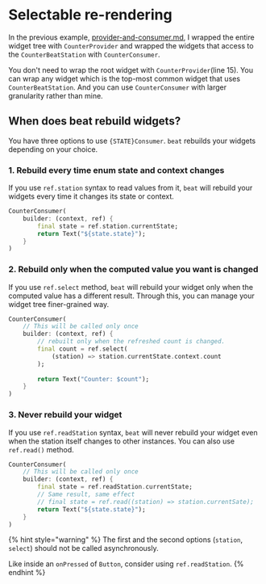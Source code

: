 # Selectable re-rendering

In the previous example, [provider-and-consumer.md](provider-and-consumer.md "mention"), I wrapped the entire widget tree with `CounterProvider` and wrapped the widgets that access to the `CounterBeatStation` with `CounterConsumer`.

You don't need to wrap the root widget with `CounterProvider`(line 15). You can wrap any widget which is the top-most common widget that uses `CounterBeatStation`. And you can use `CounterConsumer` with larger granularity rather than mine.&#x20;

## When does beat rebuild widgets?&#x20;

You have three options to use `{STATE}Consumer`. `beat` rebuilds your widgets depending on your choice.&#x20;

### 1. Rebuild every time enum state and context changes

If you use `ref.station` syntax to read values from it, `beat` will rebuild your widgets every time it changes its state or context.&#x20;

```dart
CounterConsumer(
    builder: (context, ref) {
        final state = ref.station.currentState;
        return Text("${state.state}");
    }
)
```

### 2. Rebuild only when the computed value you want is changed

If you use `ref.select` method, `beat` will rebuild your widget only when the computed value has a different result. Through this, you can manage your widget tree finer-grained way.&#x20;

```dart
CounterConsumer(
    // This will be called only once
    builder: (context, ref) {
        // rebuilt only when the refreshed count is changed. 
        final count = ref.select(
            (station) => station.currentState.context.count
        );
        
        return Text("Counter: $count");
    }
)
```

### 3. Never rebuild your widget

If you use `ref.readStation` syntax, `beat` will never rebuild your widget even when the station itself changes to other instances. You can also use `ref.read()` method.

```dart
CounterConsumer(
    // This will be called only once
    builder: (context, ref) {
        final state = ref.readStation.currentState;
        // Same result, same effect
        // final state = ref.read((station) => station.currentSate); 
        return Text("${state.state}");
    }
)
```

{% hint style="warning" %}
The first and the second options (`station`, `select`) should not be called asynchronously.&#x20;

Like inside an `onPressed` of `Button`, consider using `ref.readStation`.
{% endhint %}
